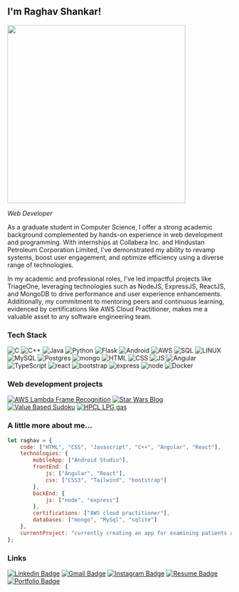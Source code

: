 
<h2>I'm Raghav Shankar! 
</h2>
  <img src="https://media.giphy.com/media/v1.Y2lkPTc5MGI3NjExeWNlemt6a3FyeG9za2oxaDNodjVlM2x2ZmlxcDR0NG9iNXQ0N3BseCZlcD12MV9pbnRlcm5hbF9naWZfYnlfaWQmY3Q9Zw/xTiIzJSKB4l7xTouE8/giphy.gif" width="400">

<p><em>Web Developer</em> </p>
As a graduate student in Computer Science, I offer a strong academic background complemented by hands-on experience in web development and programming. With internships at Collabera Inc. and Hindustan Petroleum Corporation Limited, I've demonstrated my ability to revamp systems, boost user engagement, and optimize efficiency using a diverse range of technologies.

In my academic and professional roles, I've led impactful projects like TriageOne, leveraging technologies such as NodeJS, ExpressJS, ReactJS, and MongoDB to drive performance and user experience enhancements. Additionally, my commitment to mentoring peers and continuous learning, evidenced by certifications like AWS Cloud Practitioner, makes me a valuable asset to any software engineering team.


### Tech Stack
<p>
  <div>

![C](https://img.shields.io/badge/C-white.svg?style=for-the-badge&logo=c&logoColor=black) 
![C++](https://img.shields.io/badge/C++-blue.svg?style=for-the-badge&logo=cplusplus&logoColor=white) 
![Java](https://img.shields.io/badge/Java-red.svg?style=for-the-badge&logo=oracle&logoColor=white) 
![Python](https://img.shields.io/badge/python-3670A0?style=for-the-badge&logo=python&logoColor=ffdd54)
![Flask](https://img.shields.io/badge/Flask-white.svg?style=for-the-badge&logo=flask&logoColor=black) 
![Android](https://img.shields.io/badge/Android&nbsp;Studio-lilac.svg?style=for-the-badge&logo=android&logoColor=white) 
![AWS](https://img.shields.io/badge/AWS-%23FF9900.svg?style=for-the-badge&logo=amazon-aws&logoColor=white)
![SQL](https://img.shields.io/badge/sql-3670A0?style=for-the-badge&logo=mysql&logoColor=ffdd54) 
![LINUX](https://img.shields.io/badge/Linux-FCC624?style=for-the-badge&logo=linux&logoColor=black)
![MySQL](https://img.shields.io/badge/mysql-%2300f.svg?style=for-the-badge&logo=mysql&logoColor=white) 
![Postgres](https://img.shields.io/badge/postgres-%23316192.svg?style=for-the-badge&logo=postgresql&logoColor=white)
![mongo](https://img.shields.io/badge/MongoDB-lilac.svg?style=for-the-badge&logo=mongodb&logoColor=white) 
![HTML](https://img.shields.io/badge/HTML-orange.svg?style=for-the-badge&logo=html5&logoColor=white) 
![CSS](https://img.shields.io/badge/CSS-blue.svg?style=for-the-badge&logo=css3&logoColor=white) 
![JS](https://img.shields.io/badge/Javascript-yellow.svg?style=for-the-badge&logo=javascript&logoColor=white) 
![Angular](https://img.shields.io/badge/Angular-red.svg?style=for-the-badge&logo=angular&logoColor=white) 
![TypeScript](https://img.shields.io/badge/Typescript-indigo.svg?style=for-the-badge&logo=typescript&logoColor=white) 
![react](https://img.shields.io/badge/React-cyan.svg?style=for-the-badge&logo=react&logoColor=black) 
![bootstrap](https://img.shields.io/badge/Bootstrap-purple.svg?style=for-the-badge&logo=bootstrap&logoColor=white) 
![express](https://img.shields.io/badge/Express-white.svg?style=for-the-badge&logo=express&logoColor=black)
![node](https://img.shields.io/badge/NodeJS-green.svg?style=for-the-badge&logo=nodedotjs&logoColor=white)
![Docker](https://img.shields.io/badge/docker-%230db7ed.svg?style=for-the-badge&logo=docker&logoColor=white) 

  </div>
  </p>
  
### Web development projects

[![AWS Lambda Frame Recognition](https://img.shields.io/badge/-AWS&nbsp;Lambda&nbsp;Frame&nbsp;Recognition-white?style=for-the-badge&logo=amazon-aws&logoColor=black)](https://github.com/shingu99/Frame-Recognition-using-AWS-Lambda)
[![Star Wars Blog](https://img.shields.io/badge/-Star&nbsp;Wars&nbsp;Blog-white?style=for-the-badge&logo=starship&logoColor=black)](https://github.com/shingu99/Star-wars-blog)
[![Value Based Sudoku](https://img.shields.io/badge/-Value&nbsp;Based&nbsp;Sudoku-white?style=for-the-badge&logo=square&logoColor=black)](https://github.com/shingu99/Value-based-Sudoku)
[![HPCL LPG gas](https://img.shields.io/badge/-HPCL&nbsp;LPG&nbsp;Website-white?style=for-the-badge&logo=shell&logoColor=black)](https://github.com/shingu99/webdev1)

### A little more about me...  

```javascript
let raghav = {
    code: ["HTML", "CSS", "Javascript", "C++", "Angular", "React"],
    technologies: {
        mobileApp: ["Android Studio"],
        frontEnd: {
            js: ["Angular", "React"],
            css: ["CSS3", "Tailwind", "bootstrap"]
        },
        backEnd: {
            js: ["node", "express"]
        },
        certifications: ["AWS cloud practitioner"],
        databases: ["mongo", "MySql", "sqlite"]
    },
    currentProject: "currently creating an app for examining patients and reducing ER intakes using front end technologies mentioned above"
};
```
### Links

<p>
  
   [![Linkedin Badge](https://img.shields.io/badge/-raghavShankar-white?style=for-the-badge&logo=Linkedin&logoColor=black&link=https://www.linkedin.com/in/raghavshankar99/)](https://www.linkedin.com/in/raghavshankar99/) 
   [![Gmail Badge](https://img.shields.io/badge/-Contact-white?style=for-the-badge&logo=Gmail&logoColor=black&link=mailto:raghavshankar99@gmail.com)](mailto:raghavshankar99@gmail.com)
   [![Instagram Badge](https://img.shields.io/badge/-@s.h.i.n.g.u-white?style=for-the-badge&logo=instagram&logoColor=black&link=https://instagram.com/s.h.i.n.g.u/)](https://instagram.com/s.h.i.n.g.u) 
   [![Resume Badge](https://img.shields.io/badge/-Resume-white?style=for-the-badge&logo=readme&logoColor=black&link=https://bit.ly/raghavShankar)](https://bit.ly/raghavShankar)
   [![Portfolio Badge](https://img.shields.io/badge/-Portfolio-white?style=for-the-badge&logo=producthunt&logoColor=black&link=https://shingu99.github.io/Portfolio/)](https://shingu99.github.io/Portfolio/)
</p>

